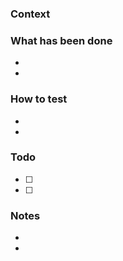 ### Context


### What has been done

-
-

### How to test

-
-

### Todo

- [ ]
- [ ]

### Notes

-
-


